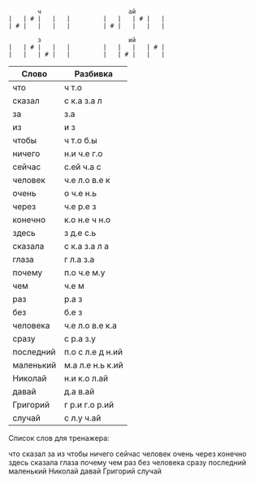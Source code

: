 
```
        ч                        ай
|   | # |   |   |         |   |   | # |   |
| # |   |   |   |         | # |   |   |   |

        з                        ий
|   | # |   |   |         |   |   |   | # |
|   |   | # |   |         |   | # |   |   |

```


| Слово | Разбивка |
| --- | --- |
| что | ч т.о | 
| сказал | с к.а з.а л | 
| за | з.а | 
| из | и з | 
| чтобы | ч т.о б.ы | 
| ничего | н.и ч.е г.о | 
| сейчас | с.ей ч.а с | 
| человек | ч.е л.о в.е к | 
| очень | о ч.е н.ь | 
| через | ч.е р.е з | 
| конечно | к.о н.е ч н.о | 
| здесь | з д.е с.ь | 
| сказала | с к.а з.а л а | 
| глаза | г л.а з.а | 
| почему | п.о ч.е м.у | 
| чем | ч.е м | 
| раз | р.а з | 
| без | б.е з | 
| человека | ч.е л.о в.е к.а | 
| сразу | с р.а з.у | 
| последний | п.о с л.е д н.ий | 
| маленький | м.а л.е н.ь к.ий | 
| Николай | н.и к.о л.ай | 
| давай | д.а в.ай | 
| Григорий | г р.и г.о р.ий | 
| случай | с л.у ч.ай | 

Список слов для тренажера:

что сказал за из чтобы ничего сейчас человек очень через конечно здесь сказала глаза почему чем раз без человека сразу последний маленький Николай давай Григорий случай
